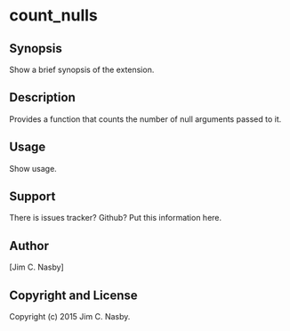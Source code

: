 count_nulls
===========

Synopsis
--------

  Show a brief synopsis of the extension.

Description
-----------

Provides a function that counts the number of null arguments passed to it.

Usage
-----

  Show usage.

Support
-------

  There is issues tracker? Github? Put this information here.

Author
------

[Jim C. Nasby]

Copyright and License
---------------------

Copyright (c) 2015 Jim C. Nasby.

